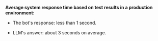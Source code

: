 **Average system response time based on test results in a production environment:**

- The bot's response: less than 1 second.

- LLM's answer: about 3 seconds on average.
